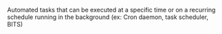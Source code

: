 Automated tasks that can be executed at a specific time or on a recurring schedule running in the background (ex: Cron daemon, task scheduler, BITS)
